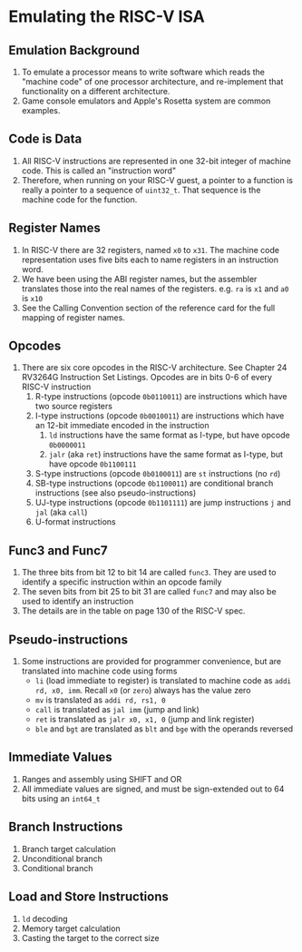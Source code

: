# Emulating the RISC-V ISA

## Emulation Background

1. To emulate a processor means to write software which reads the "machine code" of one processor architecture, and re-implement that functionality on a different architecture.
1. Game console emulators and Apple's Rosetta system are common examples.

## Code is Data

1. All RISC-V instructions are represented in one 32-bit integer of machine code. This is called an "instruction word"
1. Therefore, when running on your RISC-V guest, a pointer to a function is really a pointer to a sequence of `uint32_t`. That sequence is the machine code for the function.

## Register Names

1. In RISC-V there are 32 registers, named `x0` to `x31`. The machine code representation uses five bits each to name registers in an instruction word.
1. We have been using the ABI register names, but the assembler translates those into the real names of the registers. e.g. `ra` is `x1` and `a0` is `x10`
1. See the Calling Convention section of the reference card for the full mapping of register names.

## Opcodes

1. There are six core opcodes in the RISC-V architecture. See Chapter 24 RV3264G Instruction Set Listings. Opcodes are in bits 0-6 of every RISC-V instruction
    1. R-type instructions (opcode `0b0110011`) are instructions which have two source registers
    1. I-type instructions (opcode `0b0010011`) are instructions which have an 12-bit immediate encoded in the instruction
        1. `ld` instructions have the same format as I-type, but have opcode `0b0000011`
        1. `jalr` (aka `ret`) instructions have the same format as I-type, but have opcode `0b1100111`
    1. S-type instructions (opcode `0b0100011`) are `st` instructions (no `rd`)
    1. SB-type instructions (opcode `0b1100011`) are conditional branch instructions (see also pseudo-instructions)
    1. UJ-type instructions (opcode `0b1101111`) are jump instructions `j` and `jal` (aka `call`)
    1. U-format instructions


## Func3 and Func7

1. The three bits from bit 12 to bit 14 are called `func3`. They are used to identify a specific instruction within an opcode family
1. The seven bits from bit 25 to bit 31 are called `func7` and may also be used to identify an instruction
1. The details are in the table on page 130 of the RISC-V spec.

## Pseudo-instructions

1. Some instructions are provided for programmer convenience, but are translated into machine code using  forms
    - `li` (load immediate to register) is translated to machine code as  `addi rd, x0, imm`. Recall `x0` (or `zero`) always has the value zero
    - `mv` is translated as `addi rd, rs1, 0`
    - `call` is translated as `jal imm` (jump and link) 
    - `ret` is translated as `jalr x0, x1, 0` (jump and link register)
    - `ble` and `bgt` are translated as `blt` and `bge` with the operands reversed

## Immediate Values
1. Ranges and assembly using SHIFT and OR
1. All immediate values are signed, and must be sign-extended out to 64 bits using an `int64_t`

## Branch Instructions
1. Branch target calculation
1. Unconditional branch
1. Conditional branch

## Load and Store Instructions

1. `ld` decoding
1. Memory target calculation
1. Casting the target to the correct size